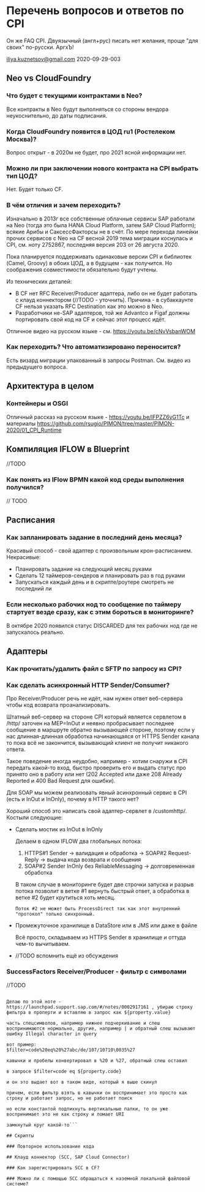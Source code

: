﻿# Перечень вопросов и ответов по CPI
Он же FAQ CPI. Двуязычный (англ+рус) писать нет желания, проще "для своих" по-русски. АргхЪ!

<iliya.kuznetsov@gmail.com> 2020-09-29-003

## Neo vs CloudFoundry

### Что будет с текущими контрактами в Neo?
Все контракты в Neo будут выполняться со стороны вендора неукоснительно, до даты подписания.

### Когда CloudFoundry появится в ЦОД ru1 (Ростелеком Москва)?
Вопрос открыт - в 2020м не будет, про 2021 ясной информации нет.

### Можно ли при заключении нового контракта на CPI выбрать тип ЦОД?
Нет. Будет только CF.

### В чём отличия и зачем переходить?
Изначально в 2013г все собственные облачные сервисы SAP работали на Neo (тогда это была HANA Cloud Platform, затем SAP Cloud Platform); всякие Арибы и СаксессФакторсы не в счёт.
По мере перехода линейки прочих сервисов с Neo на CF весной 2019 тема миграции коснулась и CPI, см. ноту 2752867, последняя версия 203 от 26 августа 2020.

Пока планируется поддерживать одинаковые версии CPI и библиотек (Camel, Groovy) в обоих ЦОД, а в будущем - как получится. Но соображения совместимости обязательно будут учтены.

Из технических деталей:
* В CF нет RFC Receiver/Producer адаптера, либо он не будет работать с клауд коннектором (//TODO - уточнить). Причина - в субаккаунте CF нельзя
указать RFC Destination как это можно в Neo.
* Разработчики не-SAP адаптеров, той же Advantco и Figaf должны портировать свой код на CF и сейчас этот процесс идёт.

Отличное видео на русском языке - см. https://youtu.be/cNvVsbanWOM

### Как переходить? Что автоматизировано переносится?
Есть визард миграции упакованный в запросы Postman. См. видео из предыдущего вопроса.

## Архитектура в целом

### Контейнеры и OSGI
Отличный рассказ на русском языке - https://youtu.be/IFPZZ6yG1Tc и материалы https://github.com/rsugio/PIMON/tree/master/PIMON-2020/01_CPI_Runtime

## Компиляция IFLOW в Blueprint
//TODO

### Как понять из IFlow BPMN какой код среды выполнения получился?
// TODO

## Расписания

### Как запланировать задание в последний день месяца?
Красивый способ - свой адаптер с произвольным крон-расписанием.
Некрасивые:
* Планировать задание на следующий месяц руками
* Сделать 12 таймеров-сендеров и планировать раз в год руками
* Запускаться каждый день и в скрипте/роутере смотреть не последний ли

### Если несколько рабочих нод то сообщение по таймеру стартует везде сразу, как с этим бороться в мониторинге?
В октябре 2020 появился статус DISCARDED для тех рабочих нод где не запускалось реально.

## Адаптеры

### Как прочитать/удалить файл с SFTP по запросу из CPI?

### Как сделать асинхронный HTTP Sender/Consumer?
Про Receiver/Producer речь не идёт, нам нужен ответ веб-сервера чтобы код возврата проанализировать.

Штатный веб-сервер на стороне CPI который является сервлетом в /http/ заточен на MEP=InOut и неявно пробрасывает последнее сообщение в маршруте обратно вызывающей стороне, поэтому если у нас длинная-длинная обработка начинающаяся от HTTPS Sender канала то пока всё не закончится, вызывающий клиент не получит никакого ответа.

Такое поведение иногда неудобно, например - хотим снаружи в CPI передать какой-то вход, быстро проверить его и выдать статус про принято оно в работу или нет (202 Accepted или даже 208 Already Reported и 400 Bad Request для ошибки).

Для SOAP мы можем реализовать явный асинхронный сервис в CPI (есть и InOut и InOnly), почему в HTTP такого нет?

Хороший способ это написать свой адаптер-сервлет в /customhttp/.
Костыли следующие:
* Сделать мостик из InOut в InOnly

  Делаем в одном IFLOW два глобальных потока:
  1. HTTPS#1 Sender -> валидация и обработка -> SOAP#2 Request-Reply -> выдача кода возврата и сообщения
  2. SOAP#2 Sender InOnly без ReliableMessaging -> долговременная обработка
  
  В таком случае в мониторинге будет две строчки запуска и разрыв потока позволит в ветке #1 вернуть быстрый ответ, а обработка в ветке #2 будет крутиться хоть месяц.
  
  ```Поток #2 не может быть ProcessDirect так как этот внутренний "протокол" только синхронный.```
  
* Промежуточное хранилище в DataStore или в JMS или даже в файле

  Всё просто, складываем из HTTPS Sender в хранилище и оттуда чем-то вычитываем.
  
* //TODO вспомнить ещё из обсуждения

### SuccessFactors Receiver/Producer - фильтр с символами
//TODO 
```Почему CPI не воспринимает некоторые спецсимволы? У меня в строке фильтра встречается символ "|" например.

Делаю по этой ноте - https://launchpad.support.sap.com/#/notes/0002917161 , убираю строку фильтра в проперти и вставляю в запрос как ${property.value}

часть спецсимволов, например нижнее подчеркивание и слеш воспринимаются нормально, другие, например | и обратный слеш вызывают ошибку Illegal character in query

вот пример:
$filter=code%20eq%20%27abc/de/107/10710\0035%27

кавычки и пробелы конвертировал в %20 и %27, обратный слеш оставил

в запросе $filter=code eq ${property.code}

и он это выдает вот в таком виде, который я выше скинул

причем, если фильтр взять в кавычки он воспринимает это просто как строку и работает запрос, но не работает поиск

но если константой подпихнуть вертикальные палки, то он уже воспринимает это не как строку и ломает URI

замкнутый круг какой-то```

## Скрипты

### Повторное использование кода

## Клауд коннектор (SCC, SAP Cloud Connector)

### Как зарегистрировать SCC в CF?

### Можно ли с помощью SCC обращаться к наземной локальной файловой системе?
